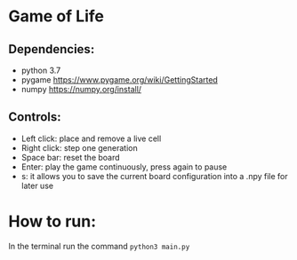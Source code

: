 # Game of Life

## Dependencies:
- python 3.7
- pygame https://www.pygame.org/wiki/GettingStarted
- numpy https://numpy.org/install/

## Controls:
- Left click: place and remove a live cell
- Right click: step one generation
- Space bar: reset the board
- Enter: play the game continuously, press again to pause
- s: it allows you to save the current board configuration into a .npy file for later use 
# How to run:
In the terminal run the command
`python3 main.py`
